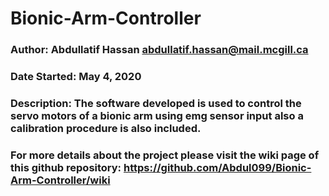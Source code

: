 # Bionic-Arm-Controller
### Author: Abdullatif Hassan <abdullatif.hassan@mail.mcgill.ca>
### Date Started: May 4, 2020
### Description: The software developed is used to control the servo motors of a bionic arm using emg sensor input also a calibration procedure is also included. 
### For more details about the project please visit the wiki page of this github repository: https://github.com/Abdul099/Bionic-Arm-Controller/wiki
